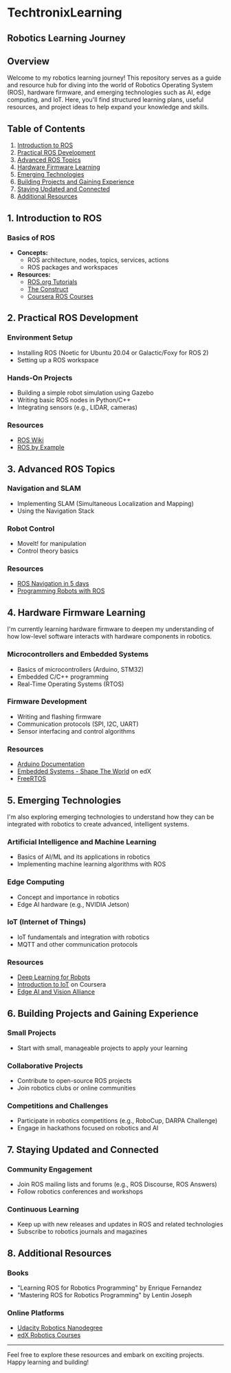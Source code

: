 # TechtronixLearning

## Robotics Learning Journey

## Overview

Welcome to my robotics learning journey! This repository serves as a guide and resource hub for diving into the world of Robotics Operating System (ROS), hardware firmware, and emerging technologies such as AI, edge computing, and IoT. Here, you'll find structured learning plans, useful resources, and project ideas to help expand your knowledge and skills.

## Table of Contents

1. [Introduction to ROS](#introduction-to-ros)
2. [Practical ROS Development](#practical-ros-development)
3. [Advanced ROS Topics](#advanced-ros-topics)
4. [Hardware Firmware Learning](#hardware-firmware-learning)
5. [Emerging Technologies](#emerging-technologies)
6. [Building Projects and Gaining Experience](#building-projects-and-gaining-experience)
7. [Staying Updated and Connected](#staying-updated-and-connected)
8. [Additional Resources](#additional-resources)

## 1. Introduction to ROS

### Basics of ROS
- **Concepts:**
  - ROS architecture, nodes, topics, services, actions
  - ROS packages and workspaces
- **Resources:**
  - [ROS.org Tutorials](http://wiki.ros.org/ROS/Tutorials)
  - [The Construct](https://www.theconstructsim.com/)
  - [Coursera ROS Courses](https://www.coursera.org/courses?query=ros)

## 2. Practical ROS Development

### Environment Setup
- Installing ROS (Noetic for Ubuntu 20.04 or Galactic/Foxy for ROS 2)
- Setting up a ROS workspace

### Hands-On Projects
- Building a simple robot simulation using Gazebo
- Writing basic ROS nodes in Python/C++
- Integrating sensors (e.g., LIDAR, cameras)

### Resources
- [ROS Wiki](http://wiki.ros.org/)
- [ROS by Example](http://www.lulu.com/shop/r-patrick-goebel/ros-by-example-hydro-volume-1/paperback/product-21691935.html)

## 3. Advanced ROS Topics

### Navigation and SLAM
- Implementing SLAM (Simultaneous Localization and Mapping)
- Using the Navigation Stack

### Robot Control
- MoveIt! for manipulation
- Control theory basics

### Resources
- [ROS Navigation in 5 days](https://www.theconstructsim.com/robotigniteacademy_learnros/ros-courses-library/ros-navigation-course/)
- [Programming Robots with ROS](https://www.oreilly.com/library/view/programming-robots-with/9781449325480/)

## 4. Hardware Firmware Learning

I'm currently learning hardware firmware to deepen my understanding of how low-level software interacts with hardware components in robotics.

### Microcontrollers and Embedded Systems
- Basics of microcontrollers (Arduino, STM32)
- Embedded C/C++ programming
- Real-Time Operating Systems (RTOS)

### Firmware Development
- Writing and flashing firmware
- Communication protocols (SPI, I2C, UART)
- Sensor interfacing and control algorithms

### Resources
- [Arduino Documentation](https://www.arduino.cc/)
- [Embedded Systems - Shape The World](https://www.edx.org/course/embedded-systems-shape-the-world-microcontroller-inputoutput) on edX
- [FreeRTOS](https://www.freertos.org/)

## 5. Emerging Technologies

I'm also exploring emerging technologies to understand how they can be integrated with robotics to create advanced, intelligent systems.

### Artificial Intelligence and Machine Learning
- Basics of AI/ML and its applications in robotics
- Implementing machine learning algorithms with ROS

### Edge Computing
- Concept and importance in robotics
- Edge AI hardware (e.g., NVIDIA Jetson)

### IoT (Internet of Things)
- IoT fundamentals and integration with robotics
- MQTT and other communication protocols

### Resources
- [Deep Learning for Robots](https://www.theconstructsim.com/robotigniteacademy_learnros/ros-courses-library/deep-learning-ros-robot-jetson-nano/)
- [Introduction to IoT](https://www.coursera.org/learn/iot) on Coursera
- [Edge AI and Vision Alliance](https://www.edge-ai-vision.com/)

## 6. Building Projects and Gaining Experience

### Small Projects
- Start with small, manageable projects to apply your learning

### Collaborative Projects
- Contribute to open-source ROS projects
- Join robotics clubs or online communities

### Competitions and Challenges
- Participate in robotics competitions (e.g., RoboCup, DARPA Challenge)
- Engage in hackathons focused on robotics and AI

## 7. Staying Updated and Connected

### Community Engagement
- Join ROS mailing lists and forums (e.g., ROS Discourse, ROS Answers)
- Follow robotics conferences and workshops

### Continuous Learning
- Keep up with new releases and updates in ROS and related technologies
- Subscribe to robotics journals and magazines

## 8. Additional Resources

### Books
- "Learning ROS for Robotics Programming" by Enrique Fernandez
- "Mastering ROS for Robotics Programming" by Lentin Joseph

### Online Platforms
- [Udacity Robotics Nanodegree](https://www.udacity.com/course/robotics-software-engineer--nd209)
- [edX Robotics Courses](https://www.edx.org/learn/robotics)

---

Feel free to explore these resources and embark on exciting projects. Happy learning and building!
